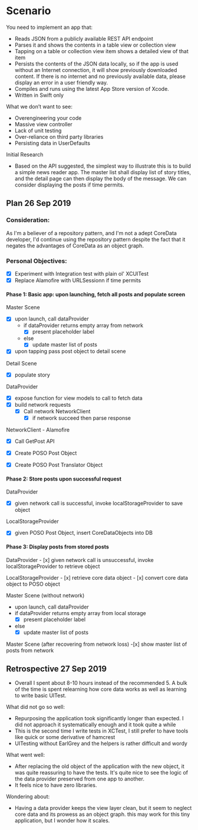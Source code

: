 # Scenario #
You need to implement an app that:
- Reads JSON from a publicly available REST API endpoint
- Parses it and shows the contents in a table view or collection view
- Tapping on a table or collection view item shows a detailed view of that item
- Persists the contents of the JSON data locally, so if the app is used without an
Internet connection, it will show previously downloaded content. If there is no internet
and no previously available data, please display an error in a user friendly way.
- Compiles and runs using the latest App Store version of Xcode.
- Written in Swift only

What we don’t want to see:
- Overengineering your code
- Massive view controller
- Lack of unit testing
- Over-reliance on third party libraries
- Persisting data in UserDefaults

Initial Research
- Based on the API suggested, the simplest way to  illustrate this is to build a simple news reader app. The master list shall display list of story titles, and the detail page can then display the body of the message. We can consider displaying the posts if time permits.

## Plan 26 Sep 2019 ##

### Consideration: ###
As I'm a believer of a repository pattern, and I'm not a adept CoreData developer, I'd continue using the repository pattern despite the fact that it negates the advantages of CoreData as an object graph.

### Personal Objectives: ###
- [x] Experiment with Integration test with plain ol' XCUITest
- [x] Replace Alamofire with URLSessionn if time permits

#### Phase 1: Basic app: upon launching, fetch all posts and populate screen ####

Master Scene
- [x] upon launch, call dataProvider
    - if dataProvider returns empty array from network
      - [x] present placeholder label
    - else
      - [x] update master list of posts
- [x] upon tapping pass post object to detail scene

Detail Scene
- [x] populate story

DataProvider
  - [x] expose function for view models to call to fetch data
  - [x] build network requests
    - [x] Call network NetworkClient
      - [x] if network succeed then parse response

NetworkClient - Alamofire
  - [x] Call GetPost API
  
- [x] Create POSO Post Object
- [x] Create POSO Post Translator Object

#### Phase 2: Store posts upon successful request ####
DataProvider
- [x] given network call is successful, invoke localStorageProvider to save object

LocalStorageProvider
- [x] given POSO Post Object, insert CoreDataObjects into DB

#### Phase 3: Display posts from stored posts  ####
DataProvider
    - [x] given network call is unsuccessful, invoke localStorageProvider to retrieve object

LocalStorageProvider
    - [x] retrieve core data object
    - [x] convert core data object to POSO object

Master Scene (without network)
  - upon launch, call dataProvider
  - if dataProvider returns empty array from local storage
    - [x] present placeholder label
  - else
    - [x] update master list of posts
    
Master Scene (after recovering from network loss)
    -[x] show master list of posts from network

## Retrospective 27 Sep 2019 ##
- Overall I spent about 8-10 hours instead of the recommended 5. A bulk of the time is spent relearning how core data works as well as learning to write basic UITest.

What did not go so well:
- Repurposing the application took significantly longer than expected. I did not approach it systematically enough and it took quite a while
- This is the second time I write tests in XCTest, I still prefer to have tools like quick or some derivative of hamcrest
- UITesting without EarlGrey and the helpers is rather difficult and wordy

What went well:
- After replacing the old object of the application with the new object, it was quite reassuring to have the tests. It's quite nice to see the logic of the data provider preserved from one app to another.
- It feels nice to have zero libraries.

Wondering about:
- Having a data provider keeps the view layer clean, but it seem to neglect core data and its prowess as an object graph. this may work for this tiny application, but I wonder how it scales.
